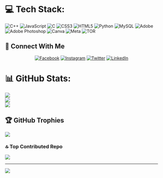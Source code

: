 # 💻 Tech Stack:
![C++](https://img.shields.io/badge/c++-%2300599C.svg?style=plastic&logo=c%2B%2B&logoColor=white) ![JavaScript](https://img.shields.io/badge/javascript-%23323330.svg?style=plastic&logo=javascript&logoColor=%23F7DF1E) ![C](https://img.shields.io/badge/c-%2300599C.svg?style=plastic&logo=c&logoColor=white) ![CSS3](https://img.shields.io/badge/css3-%231572B6.svg?style=plastic&logo=css3&logoColor=white) ![HTML5](https://img.shields.io/badge/html5-%23E34F26.svg?style=plastic&logo=html5&logoColor=white) ![Python](https://img.shields.io/badge/python-3670A0?style=plastic&logo=python&logoColor=ffdd54) ![MySQL](https://img.shields.io/badge/mysql-4479A1.svg?style=plastic&logo=mysql&logoColor=white) ![Adobe](https://img.shields.io/badge/adobe-%23FF0000.svg?style=plastic&logo=adobe&logoColor=white) ![Adobe Photoshop](https://img.shields.io/badge/adobe%20photoshop-%2331A8FF.svg?style=plastic&logo=adobe%20photoshop&logoColor=white) ![Canva](https://img.shields.io/badge/Canva-%2300C4CC.svg?style=plastic&logo=Canva&logoColor=white) ![Meta](https://img.shields.io/badge/Meta-%230467DF.svg?style=plastic&logo=Meta&logoColor=white) ![TOR](https://img.shields.io/badge/tor-%237E4798.svg?style=plastic&logo=tor-project&logoColor=white)

## 👋 Connect With Me

<div align="center">
  
[![Facebook](https://img.shields.io/badge/Facebook-1877F2?style=for-the-badge&logo=facebook&logoColor=white)](https://www.facebook.com/share/1CyFcX8Qxw/)
[![Instagram](https://img.shields.io/badge/Instagram-E4405F?style=for-the-badge&logo=instagram&logoColor=white)](https://www.instagram.com/_mourya__gowda_?igsh=dHZ4NzRtdHpzdGE5)
[![Twitter](https://img.shields.io/badge/Twitter-1DA1F2?style=for-the-badge&logo=twitter&logoColor=white)](https://x.com/Mr_Mourya_Gowda?s=09)
[![LinkedIn](https://img.shields.io/badge/LinkedIn-0077B5?style=for-the-badge&logo=linkedin&logoColor=white)](https://www.linkedin.com/in/mourya-s)

</div>

# 📊 GitHub Stats:
![](https://github-readme-stats.vercel.app/api?username=MOURYAS-AIML&theme=ambient_gradient&hide_border=false&include_all_commits=true&count_private=true)<br/>
![](https://github-readme-streak-stats.herokuapp.com/?user=MOURYAS-AIML&theme=ambient_gradient&hide_border=false)<br/>
![](https://github-readme-stats.vercel.app/api/top-langs/?username=MOURYAS-AIML&theme=ambient_gradient&hide_border=false&include_all_commits=true&count_private=true&layout=compact)

## 🏆 GitHub Trophies
![](https://github-profile-trophy.vercel.app/?username=MOURYAS-AIML&theme=radical&no-frame=false&no-bg=false&margin-w=4)

### 🔝 Top Contributed Repo
![](https://github-contributor-stats.vercel.app/api?username=MOURYAS-AIML&limit=5&theme=ambient_gradient&combine_all_yearly_contributions=true)

---
[![](https://visitcount.itsvg.in/api?id=MOURYAS-AIML&icon=0&color=10)](https://visitcount.itsvg.in)

<!-- Proudly created with GPRM ( https://gprm.itsvg.in ) -->
